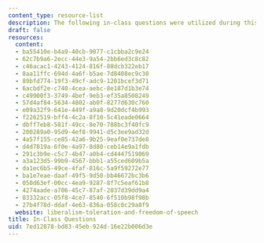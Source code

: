 ```yaml
---
content_type: resource-list
description: The following in-class questions were utilized during this course.
draft: false
resources:
  content:
  - ba55410e-b4a9-40cb-9077-c1cbba2c9e24
  - 62c7b9a6-2ecc-44e3-9a54-2bb6ed3c8c82
  - c46acac1-4243-4124-816f-88dcb322eb17
  - 8aa11ffc-694d-4a6f-b5ae-7d8408ec9c30
  - 89bfd774-19f3-49cf-adc9-1201bcef3d71
  - 6acbdf2e-c740-4cea-aebc-8e187d1b3e74
  - c49900f3-3749-4bef-9eb3-ef35a8508249
  - 57d4af84-5634-4802-ab0f-8277d630c760
  - e09a32f9-641e-449f-a9a8-9d20dcf4b993
  - f2262519-bff4-4c2a-8f10-5c41eade0664
  - dbff7eb8-581f-49cc-8e70-788bc3f40fc9
  - 200289a0-95d9-4ef8-9941-d5c3ee9ad32d
  - 4a57f155-ce85-42a6-9b25-9eaf0e737de8
  - d4d7819a-6f0e-4a97-8d80-ceb14e9a1fdb
  - 291c3b9e-c5c7-4b47-a0b4-cd4447519069
  - a3a123d5-99b9-4567-bbb1-a55ced609b5a
  - da1ec6b5-49ce-4faf-816c-5a9f59272e77
  - ba1e7eae-daaf-49f5-9d50-bb46672bc3b6
  - 050d63ef-00cc-4ea9-9287-8f7c5eaf61b8
  - 4274aade-a706-45c7-87af-2037d39dd9a4
  - 83332acc-05f8-4ce7-8540-6f510b98f98b
  - 27b4f78d-ddaf-4e63-836a-058c0c29a8f9
  website: liberalism-toleration-and-freedom-of-speech
title: In-Class Questions
uid: 7ed12878-bd83-45eb-924d-16e22b006d3e
---
```

